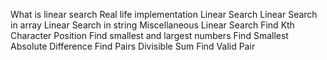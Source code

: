 What is linear search
Real life implementation
Linear Search
Linear Search in array
Linear Search in string
Miscellaneous Linear Search
Find Kth Character Position
Find smallest and largest numbers
Find Smallest Absolute Difference
Find Pairs Divisible Sum
Find Valid Pair
